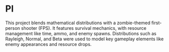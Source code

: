 # PI
This project blends mathematical distributions with a zombie-themed first-person shooter (FPS). It features survival mechanics, with resource management like time, ammo, and enemy spawns. Distributions such as Rayleigh, Normal, and Beta were used to model key gameplay elements like enemy appearances and resource drops.
